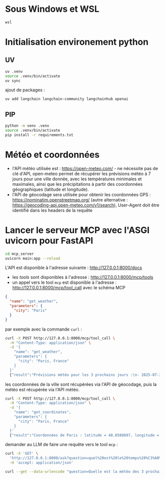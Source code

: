 # Sous Windows et WSL

```bash
wsl
```

# Initialisation environement python

## UV

```bash
uv .venv
source .venv/bin/activate
uv sync
```

ajout de packages :

```bash
uv add langchain langchain-community langchainhub openai
```

## PIP

```bash
python -m venv .venv
source .venv/bin/activate
pip install -r requirements.txt
```

# Météo et coordonnées

- l'API météo utilisée est : https://open-meteo.com/ - ne nécessite pas de clé d'API, open-meteo permet de récupérer les prévisions météo à 7 jours pour une ville donnée, avec les températures minimales et maximales, ainsi que les précipitations à partir des coordonnées géographiques (latitude et longitude).
- l'API de géocodage sera utilisée pour obtenir les coordonnées GPS : https://nominatim.openstreetmap.org/ (autre alternative : https://geocoding-api.open-meteo.com/v1/search), User-Agent doit être identifié dans les headers de la requête

# Lancer le serveur MCP avec l'ASGI uvicorn pour FastAPI

```bash
cd mcp_server
uvicorn main:app --reload
```

L'API est disponible à l'adresse suivante : http://127.0.0.1:8000/docs

- les *tools* sont disponibles à l'adresse : http://127.0.0.1:8000/mcp/tools
- un appel vers le tool `mcp` est disponible à l'adresse : http://127.0.0.1:8000/mcp/tool_call avec le schéma MCP

```json
{
  "name": "get_weather",
  "parameters": {
    "city": "Paris"
  }
}
```
par exemple avec la commande `curl` :

```bash
curl -X POST http://127.0.0.1:8000/mcp/tool_call \
  -H "Content-Type: application/json" \
  -d '{
    "name": "get_weather",
    "parameters": {
      "city": "Paris, France"
    }
  }'
  {"result":"Prévisions météo pour les 3 prochains jours :\n- 2025-07-31 : 16.3°C → 26.1°C, pluie : 0.2 mm\n- 2025-08-01 : 18.0°C → 24.9°C, pluie : 0.2 mm\n- 2025-08-02 : 14.8°C → 23.5°C, pluie : 0.0 mm\n"}
```
les coordonnées de la ville sont récupérées via l'API de géocodage, puis la météo est récupérée via l'API météo.

```bash
curl -X POST http://127.0.0.1:8000/mcp/tool_call \
  -H "Content-Type: application/json" \
  -d '{
    "name": "get_coordinates",
    "parameters": {
      "city": "Paris, France"
    }
  }'
  {"result":"Coordonnées de Paris : latitude = 48.8588897, longitude = 2.3200410"}
```

demander au LLM de faire une requête vers le tool `mcp` :

```bash
curl -X 'GET' \
  'http://127.0.0.1:8000/ask?question=quel%20est%20le%20temps%20%C3%A0%20Paris%20%3F' \
  -H 'accept: application/json'
```
```bash
curl --get --data-urlencode "question=Quelle est la météo des 3 prochains jours à Bordeaux, France ?" http://127.0.0.1:8000/ask
```